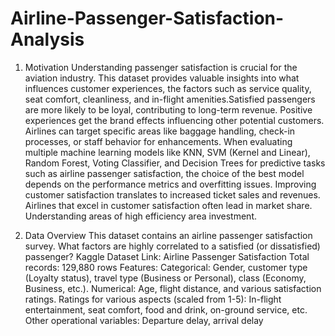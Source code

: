 # Airline-Passenger-Satisfaction-Analysis



1. Motivation
Understanding passenger satisfaction is crucial for the aviation industry. This dataset provides
valuable insights into what influences customer experiences, the factors such as service
quality, seat comfort, cleanliness, and in-flight amenities.Satisfied passengers are more likely
to be loyal, contributing to long-term revenue. Positive experiences get the brand effects
influencing other potential customers. Airlines can target specific areas like baggage handling,
check-in processes, or staff behavior for enhancements.
When evaluating multiple machine learning models like KNN, SVM (Kernel and Linear),
Random Forest, Voting Classifier, and Decision Trees for predictive tasks such as airline
passenger satisfaction, the choice of the best model depends on the performance metrics and
overfitting issues. Improving customer satisfaction translates to increased ticket sales and
revenues. Airlines that excel in customer satisfaction often lead in market share.
Understanding areas of high efficiency area investment.


2. Data Overview
This dataset contains an airline passenger satisfaction survey. What factors are highly
correlated to a satisfied (or dissatisfied) passenger?
Kaggle Dataset Link: Airline Passenger Satisfaction
Total records: 129,880 rows
Features:
Categorical: Gender, customer type (Loyalty status), travel type (Business or Personal), class
(Economy, Business, etc.).
Numerical: Age, flight distance, and various satisfaction ratings.
Ratings for various aspects (scaled from 1-5): In-flight entertainment, seat comfort, food and
drink, on-ground service, etc.
Other operational variables: Departure delay, arrival delay

